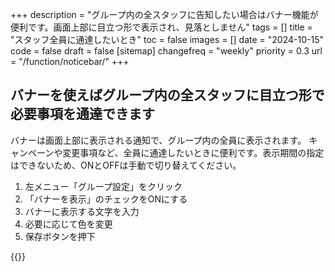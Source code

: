 +++
description = "グループ内の全スタッフに告知したい場合はバナー機能が便利です。画面上部に目立つ形で表示され、見落としません"
tags = []
title = "スタッフ全員に通達したいとき"
toc = false
images = []
date = "2024-10-15"
code = false
draft = false
[sitemap]
  changefreq = "weekly"
  priority = 0.3
url = "/function/noticebar/"
+++



## バナーを使えばグループ内の全スタッフに目立つ形で必要事項を通達できます

バナーは画面上部に表示される通知で、グループ内の全員に表示されます。
キャンペーンや変更事項など、全員に通達したいときに便利です。表示期間の指定はできないため、ONとOFFは手動で切り替えてください。



1. 左メニュー「グループ設定」をクリック
2. 「バナーを表示」のチェックをONにする
3. バナーに表示する文字を入力
4. 必要に応じて色を変更
5. 保存ボタンを押下


{{<iTablet filename="banner" msg="バナーで全員に周知しよう" alice="pc">}}
